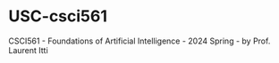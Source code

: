 # USC-csci561
CSCI561 - Foundations of Artificial Intelligence - 2024 Spring - by  Prof. Laurent Itti
